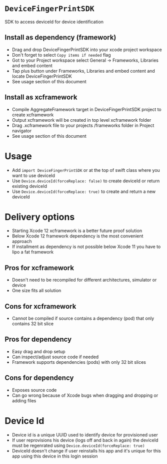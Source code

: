 # ``DeviceFingerPrintSDK``

SDK to access deviceId for device identification


## Install as dependency (framework)

- Drag and drop DeviceFingerPrintSDK into your xcode project workspace
- Don't forget to select `Copy items if needed` flag
- Got to your Project workspace select General -> Frameworks, Libraries and embed content
- Tap plus button under Frameworks, Libraries and embed content and locate DeviceFingerPrintSDK
- See usage section of this document

## Install as xcframework

- Compile AggregateFramework target in DeviceFingerPrintSDK project to create xcframework
- Output xcframework will be created in top level xcframework folder
- Drag  .xcframework file to your projects  /frameworks folder in Project navigator
- See usage section of this document

# Usage 

- Add `import DeviceFingerPrintSDK` or  at the top of swift class where you want to use deviceId
- Use `Device.deviceId(forceReplace: false)` to create deviceId or return existing deviceId
- Use `Device.deviceId(forceReplace: true)` to create and return a new deviceId



# Delivery options

- Starting Xcode 12 xcframework is a better future proof solution
- Below Xcode 12 framework dependency is the most convenient approach
- If installment as dependency is not possible below Xcode 11 you have to lipo a fat framework

## Pros for xcframework
- Doesn't need to be recompiled for different architectures, simulator or device
- One size fits all solution

## Cons for xcframework
- Cannot be compiled if source contains a dependency (pod) that only contains 32 bit slice 

## Pros for dependency
- Easy drag and drop setup
- Can inspect/adjust source code if needed
- Framework supports dependencies (pods) with only 32 bit slices

## Cons for dependency 
- Exposes source code
- Can go wrong because of Xcode bugs when dragging and dropping or adding files


# Device Id
- Device id is a unique UUID used to identify device for provisioned user
- If user reprovisions his device (logs off and back in again) the deviceId must be regenrated using `Device.deviceId(forceReplace: true)`
- DeviceId doesn't change if user reinstalls his app and it's unique for this app using this device in this login session
